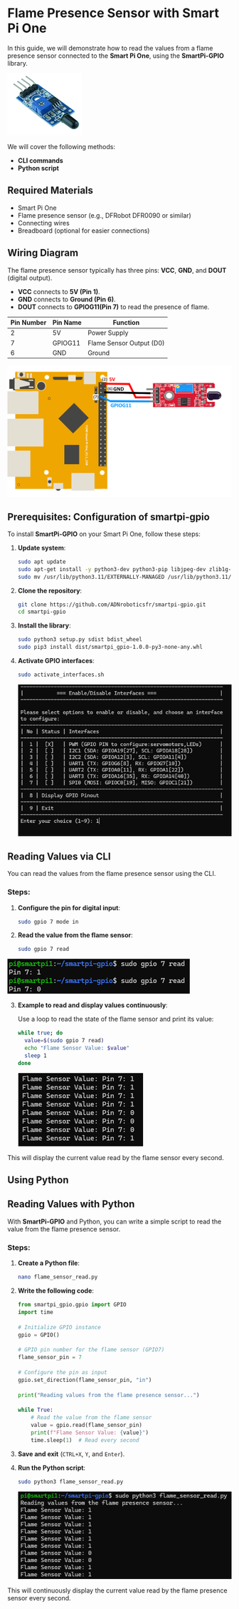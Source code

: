 # Flame Presence Sensor with Smart Pi One

In this guide, we will demonstrate how to read the values from a flame presence sensor connected to the **Smart Pi One**, using the **SmartPi-GPIO** library.

![Smart Pi One - Flame Presence Sensor](../../../img/SmartPi/Sensors&Modules/SmartPi_Flame_Sensor_Control/SmartPi_Flame_Sensor_Control_1.png)

We will cover the following methods:
- **CLI commands**
- **Python script**

## Required Materials

- Smart Pi One
- Flame presence sensor (e.g., DFRobot DFR0090 or similar)
- Connecting wires
- Breadboard (optional for easier connections)

## Wiring Diagram

The flame presence sensor typically has three pins: **VCC**, **GND**, and **DOUT** (digital output).

- **VCC** connects to **5V (Pin 1)**.
- **GND** connects to **Ground (Pin 6)**.
- **DOUT** connects to **GPIOG11(Pin 7)** to read the presence of flame.

| **Pin Number** | **Pin Name**          | **Function**          |
|----------------|-----------------------|-----------------------|
| 2              | 5V                  | Power Supply          |
| 7              | GPIOG11                | Flame Sensor Output (D0)   |
| 6              | GND                   | Ground                |

<img src="../../../img/SmartPi/Sensors&Modules/SmartPi_Flame_Sensor_Control/SmartPi_Flame_Sensor_Control_2.png" width="520" alt="Flame Sensor Wiring Diagram">


## Prerequisites: Configuration of smartpi-gpio

To install **SmartPi-GPIO** on your Smart Pi One, follow these steps:

1. **Update system**:

   ```bash
   sudo apt update 
   sudo apt-get install -y python3-dev python3-pip libjpeg-dev zlib1g-dev libtiff-dev
   sudo mv /usr/lib/python3.11/EXTERNALLY-MANAGED /usr/lib/python3.11/EXTERNALLY-MANAGED.old
   ```

2. **Clone the repository**:

   ```bash
   git clone https://github.com/ADNroboticsfr/smartpi-gpio.git
   cd smartpi-gpio
   ```

3. **Install the library**:

   ```bash
   sudo python3 setup.py sdist bdist_wheel
   sudo pip3 install dist/smartpi_gpio-1.0.0-py3-none-any.whl
   ```

4. **Activate GPIO interfaces**:

   ```bash
   sudo activate_interfaces.sh
   ``` 

   ![Smart Pi One - Flame Sensor](../../../img/SmartPi/Sensors&Modules/SmartPi_Button_Control/SmartPi_Button_Control_3.png)

## Reading Values via CLI

You can read the values from the flame presence sensor using the CLI.

### Steps:

1. **Configure the pin for digital input**:

   ```bash
   sudo gpio 7 mode in
   ```

2. **Read the value from the flame sensor**:

   ```bash
   sudo gpio 7 read
   ```

![Smart Pi One - Flame Presence Sensor](../../../img/SmartPi/Sensors&Modules/SmartPi_Flame_Sensor_Control/SmartPi_Flame_Sensor_Control_3.png)

3. **Example to read and display values continuously**:

   Use a loop to read the state of the flame sensor and print its value:

   ```bash
   while true; do
     value=$(sudo gpio 7 read)
     echo "Flame Sensor Value: $value"
     sleep 1
   done
   ```

   ![Smart Pi One - Flame Presence Sensor](../../../img/SmartPi/Sensors&Modules/SmartPi_Flame_Sensor_Control/SmartPi_Flame_Sensor_Control_4.png)

This will display the current value read by the flame sensor every second.


## Using Python

## Reading Values with Python

With **SmartPi-GPIO** and Python, you can write a simple script to read the value from the flame presence sensor.

### Steps:

1. **Create a Python file**:

   ```bash
   nano flame_sensor_read.py
   ```

2. **Write the following code**:

   ```python
   from smartpi_gpio.gpio import GPIO
   import time

   # Initialize GPIO instance
   gpio = GPIO()

   # GPIO pin number for the flame sensor (GPIO7)
   flame_sensor_pin = 7

   # Configure the pin as input
   gpio.set_direction(flame_sensor_pin, "in")

   print("Reading values from the flame presence sensor...")

   while True:
       # Read the value from the flame sensor
       value = gpio.read(flame_sensor_pin)
       print(f"Flame Sensor Value: {value}")
       time.sleep(1)  # Read every second
   ```

3. **Save and exit** (`CTRL+X`, `Y`, and `Enter`).

4. **Run the Python script**:

   ```bash
   sudo python3 flame_sensor_read.py
   ```

   ![Smart Pi One - Flame Presence Sensor](../../../img/SmartPi/Sensors&Modules/SmartPi_Flame_Sensor_Control/SmartPi_Flame_Sensor_Control_5.png)

This will continuously display the current value read by the flame presence sensor every second.
